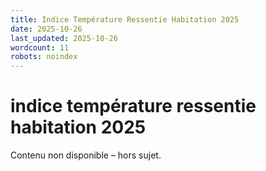 ```yaml
---
title: Indice Température Ressentie Habitation 2025
date: 2025-10-26
last_updated: 2025-10-26
wordcount: 11
robots: noindex
---
```


# indice température ressentie habitation 2025

Contenu non disponible – hors sujet.